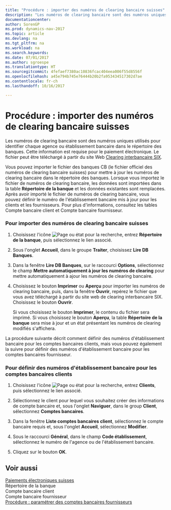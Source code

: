 ```yaml
---
title: "Procédure : importer des numéros de clearing bancaire suisses"
description: "Les numéros de clearing bancaire sont des numéros uniques utilisés pour identifier chaque agence ou établissement bancaire dans le répertoire des banques. Cette information est requise pour le paiement électronique. Le fichier peut être téléchargé à partir du site Web [Clearing interbancaire SIX](http://go.microsoft.com/fwlink/?LinkId=145121)."
documentationcenter: 
author: SorenGP
ms.prod: dynamics-nav-2017
ms.topic: article
ms.devlang: na
ms.tgt_pltfrm: na
ms.workload: na
ms.search.keywords: 
ms.date: 07/01/2017
ms.author: sgroespe
ms.translationtype: HT
ms.sourcegitcommit: 4fefaef7380ac10836fcac404eea006f55d8556f
ms.openlocfilehash: a45e794b745e76444b20b2fa953434517302d7ae
ms.contentlocale: fr-ch
ms.lasthandoff: 10/16/2017

---
```

# <a name="how-to-import-swiss-bank-clearing-numbers"></a>Procédure : importer des numéros de clearing bancaire suisses
Les numéros de clearing bancaire sont des numéros uniques utilisés pour identifier chaque agence ou établissement bancaire dans le répertoire des banques. Cette information est requise pour le paiement électronique. Le fichier peut être téléchargé à partir du site Web [Clearing interbancaire SIX](http://go.microsoft.com/fwlink/?LinkId=145121).  
  
 Vous pouvez importer le fichier des banques CB (le fichier officiel des numéros de clearing bancaire suisses) pour mettre à jour les numéros de clearing bancaire dans le répertoire des banques. Lorsque vous importez le fichier de numéros de clearing bancaire, les données sont importées dans la table **Répertoire de la banque** et les données existantes sont remplacées. Après avoir importé le fichier de numéros de clearing bancaire, vous pouvez définir le numéro de l'établissement bancaire mis à jour pour les clients et les fournisseurs. Pour plus d'informations, consultez les tables Compte bancaire client et Compte bancaire fournisseur.  
  
### <a name="to-import-swiss-bank-clearing-numbers"></a>Pour importer des numéros de clearing bancaire suisses  
  
1.  Choisissez l'icône ![Page ou état pour la recherche](media/ui-search/search_small.png "icône Page ou état pour la recherche"), entrez **Répertoire de la banque**, puis sélectionnez le lien associé.  
  
2.  Sous l'onglet **Accueil**, dans le groupe **Traiter**, choisissez **Lire DB Banques**.  
  
3.  Dans la fenêtre **Lire DB Banques**, sur le raccourci **Options**, sélectionnez le champ **Mettre automatiquement à jour les numéros de clearing** pour mettre automatiquement à ajour les numéros de clearing bancaire.  
  
4.  Choisissez le bouton **Imprimer** ou **Aperçu** pour importer les numéros de clearing bancaire, puis, dans la fenêtre **Ouvrir**, repérez le fichier que vous avez téléchargé à partir du site web de clearing interbancaire SIX. Choisissez le bouton **Ouvrir**.  
  
     Si vous choisissez le bouton **Imprimer**, le contenu du fichier sera imprimé. Si vous choisissez le bouton **Aperçu**, la table **Répertoire de la banque** sera mise à jour et un état présentant les numéros de clearing modifiés s'affichera.  
  
 La procédure suivante décrit comment définir des numéros d'établissement bancaire pour les comptes bancaires clients, mais vous pouvez également la suivre pour définir des numéros d'établissement bancaire pour les comptes bancaires fournisseur.  
  
### <a name="to-define-bank-branch-numbers-for-customer-bank-accounts"></a>Pour définir des numéros d'établissement bancaire pour les comptes bancaires clients  
  
1.  Choisissez l'icône ![Page ou état pour la recherche](media/ui-search/search_small.png "icône Page ou état pour la recherche"), entrez **Clients**, puis sélectionnez le lien associé.  
  
2.  Sélectionnez le client pour lequel vous souhaitez créer des informations de compte bancaire et, sous l'onglet **Naviguer**, dans le group **Client**, sélectionnez **Comptes bancaires**.  
  
3.  Dans la fenêtre **Liste comptes bancaires client**, sélectionnez le compte bancaire requis et, sous l'onglet **Accueil**, sélectionnez **Modifier**.  
  
4.  Sous le raccourci **Général**, dans le champ **Code établissement**, sélectionnez le numéro de l'agence ou de l'établissement bancaire.  
  
5.  Cliquez sur le bouton **OK**.  
  
## <a name="see-also"></a>Voir aussi  
 [Paiements électroniques suisses](swiss-electronic-payments.md)   
 Répertoire de la banque   
 Compte bancaire client   
 Compte bancaire fournisseur   
 [Procédure : paramétrer des comptes bancaires fournisseurs](how-to-set-up-vendor-bank-accounts.md)
